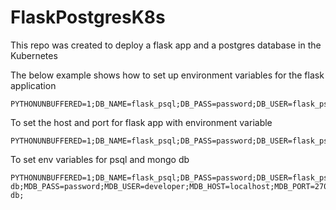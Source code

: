 # FlaskPostgresK8s

This repo was created to deploy a flask app and a postgres database in the Kubernetes

The below example shows how to set up environment variables for the flask application

```text
PYTHONUNBUFFERED=1;DB_NAME=flask_psql;DB_PASS=password;DB_USER=flask_psql;DB_HOST=localhost;DB_PORT=5432
```

To set the host and port for flask app with environment variable 
```text
PYTHONUNBUFFERED=1;DB_NAME=flask_psql;DB_PASS=password;DB_USER=flask_psql;DB_HOST=localhost;DB_PORT=5432;host=0.0.0.0;port=5052;
```


To set env variables for psql and mongo db 
```text
PYTHONUNBUFFERED=1;DB_NAME=flask_psql;DB_PASS=password;DB_USER=flask_psql;DB_HOST=localhost;DB_PORT=5432;host=0.0.0.0;port=5000;MDB_NAME=flask-db;MDB_PASS=password;MDB_USER=developer;MDB_HOST=localhost;MDB_PORT=27017;MAUTHENTICATION_DATABASE=flask-db;
```

